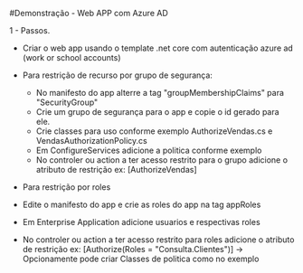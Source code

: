 ﻿#Demonstração - Web APP com Azure AD

1 - Passos.
- Criar o web app usando o template .net core com autenticação azure ad (work or school accounts)
- Para restrição de recurso por grupo de segurança:
   - No manifesto do app alterre a tag "groupMembershipClaims" para "SecurityGroup"
   - Crie um grupo de segurança para o app e copie o id gerado para ele.
   - Crie classes para uso conforme exemplo AuthorizeVendas.cs e VendasAuthorizationPolicy.cs
   - Em ConfigureServices adicione a politica conforme exemplo 
   - No controler ou action a ter acesso restrito para o grupo adicione o atributo de restrição ex: [AuthorizeVendas]

- Para restrição por roles
 - Edite o manifesto do app e crie as roles do app na tag appRoles
 - Em Enterprise Application adicione usuarios e respectivas roles
 - No controler ou action a ter acesso restrito para roles adicione o atributo de restrição ex:   [Authorize(Roles = "Consulta.Clientes")]
    -> Opcionamente pode criar Classes de politica como no exemplo  
